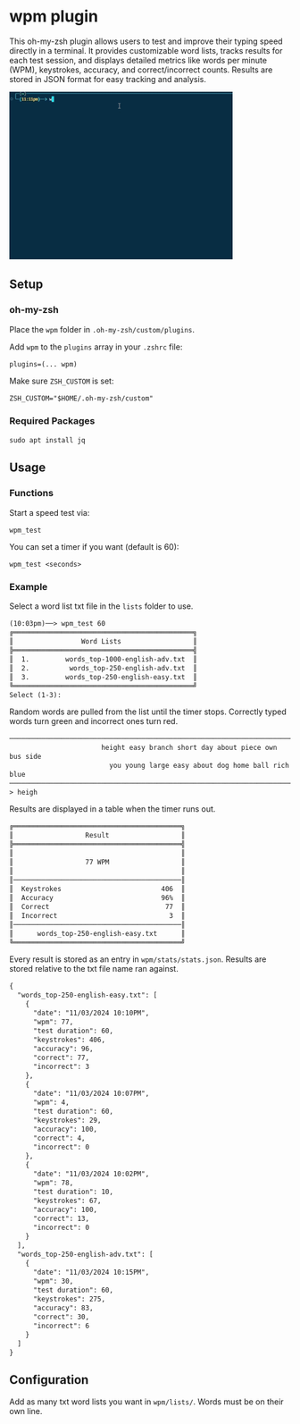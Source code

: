 # wpm plugin
This oh-my-zsh plugin allows users to test and improve their typing speed directly in a terminal. It provides customizable word lists, tracks results for each test session, and displays detailed metrics like words per minute (WPM), keystrokes, accuracy, and correct/incorrect counts. Results are stored in JSON format for easy tracking and analysis.

<img src="demo.gif" width="400" height="300">

## Setup

### oh-my-zsh
Place the `wpm` folder in `.oh-my-zsh/custom/plugins`.

Add `wpm` to the `plugins` array in your `.zshrc` file:
```
plugins=(... wpm)
```

Make sure `ZSH_CUSTOM` is set:
```
ZSH_CUSTOM="$HOME/.oh-my-zsh/custom"
```

### Required Packages
```
sudo apt install jq
```

## Usage

### Functions
Start a speed test via:
```
wpm_test
```
You can set a timer if you want (default is 60):
```
wpm_test <seconds>
```

### Example
Select a word list txt file in the `lists` folder to use.
```
(10:03pm)──> wpm_test 60
╔═════════════════════════════════════════════╗
║                 Word Lists                  ║
╠═════════════════════════════════════════════╣
║  1.         words_top-1000-english-adv.txt  ║
║  2.          words_top-250-english-adv.txt  ║
║  3.         words_top-250-english-easy.txt  ║
╚═════════════════════════════════════════════╝
Select (1-3):
```

Random words are pulled from the list until the timer stops. Correctly typed words turn green and incorrect ones turn red.
```
────────────────────────────────────────────────────────────────────────────────────────────────────
                       height easy branch short day about piece own bus side                        
                         you young large easy about dog home ball rich blue                         
────────────────────────────────────────────────────────────────────────────────────────────────────
> heigh
```

Results are displayed in a table when the timer runs out.
```
╔══════════════════════════════════════════╗
║                  Result                  ║
╠══════════════════════════════════════════╣
║                                          ║
║                  77 WPM                  ║
║                                          ║
║──────────────────────────────────────────║
║  Keystrokes                         406  ║
║  Accuracy                           96%  ║
║  Correct                             77  ║
║  Incorrect                            3  ║
║──────────────────────────────────────────║
║      words_top-250-english-easy.txt      ║
╚══════════════════════════════════════════╝
```

Every result is stored as an entry in `wpm/stats/stats.json`. Results are stored relative to the txt file name ran against.
```
{
  "words_top-250-english-easy.txt": [
    {
      "date": "11/03/2024 10:10PM",
      "wpm": 77,
      "test duration": 60,
      "keystrokes": 406,
      "accuracy": 96,
      "correct": 77,
      "incorrect": 3
    },
    {
      "date": "11/03/2024 10:07PM",
      "wpm": 4,
      "test duration": 60,
      "keystrokes": 29,
      "accuracy": 100,
      "correct": 4,
      "incorrect": 0
    },
    {
      "date": "11/03/2024 10:02PM",
      "wpm": 78,
      "test duration": 10,
      "keystrokes": 67,
      "accuracy": 100,
      "correct": 13,
      "incorrect": 0
    }
  ],
  "words_top-250-english-adv.txt": [
    {
      "date": "11/03/2024 10:15PM",
      "wpm": 30,
      "test duration": 60,
      "keystrokes": 275,
      "accuracy": 83,
      "correct": 30,
      "incorrect": 6
    }
  ]
}
```

## Configuration
Add as many txt word lists you want in `wpm/lists/`. Words must be on their own line.